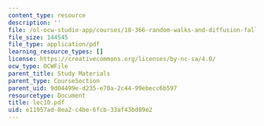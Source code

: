 ```yaml
---
content_type: resource
description: ''
file: /ol-ocw-studio-app/courses/18-366-random-walks-and-diffusion-fall-2006/e11957ad8ea2c4be6fcb33af43bd89e2_lec10.pdf
file_size: 144545
file_type: application/pdf
learning_resource_types: []
license: https://creativecommons.org/licenses/by-nc-sa/4.0/
ocw_type: OCWFile
parent_title: Study Materials
parent_type: CourseSection
parent_uid: 9d04499e-d235-e70a-2c44-99ebecc6b597
resourcetype: Document
title: lec10.pdf
uid: e11957ad-8ea2-c4be-6fcb-33af43bd89e2
---
```

